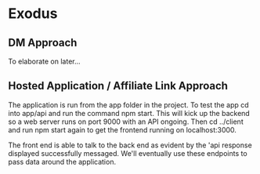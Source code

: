 # Exodus

## DM Approach

To elaborate on later...

## Hosted Application / Affiliate Link Approach

The application is run from the app folder in the project. To test the app cd into app/api and run the command npm start. This will kick up the backend so a web server runs on port 9000 with an API ongoing. Then cd ../client and run npm start again to get the frontend running on localhost:3000.  

The front end is able to talk to the back end as evident by the 'api response displayed successfully messaged. We'll eventually use these endpoints to pass data around the application. 